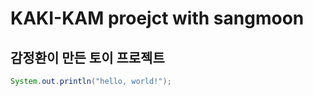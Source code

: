 # KAKI-KAM proejct with sangmoon

## 감정환이 만든 토이 프로젝트

```java
System.out.println("hello, world!");
```


